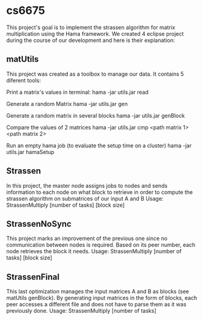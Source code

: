 cs6675
======
This project's goal is to implement the strassen algorithm for matrix multiplication using the Hama framework.
We created 4 eclipse project during the course of our development and here is their explanation:

## matUtils

This project was created as a toolbox to manage our data. It contains 5 diferent tools:
  
  Print a matrix's values in terminal:
hama -jar utils.jar read <path to matrix> <rows size> <column size>

  Generate a random Matrix
hama -jar utils.jar gen <row size> <column size> <output path>

  Generate a random matrix in several blocks
hama -jar utils.jar genBlock <row size> <column size> <block size> <output path> <matrix name>
  
  Compare the values of 2 matrices
hama -jar utils.jar cmp <path matrix 1> <path matrix 2> <mat rows size> <mat column size>

  Run an empty hama job (to evaluate the setup time on a cluster)
hama -jar utils.jar hamaSetup <number of nodes>


## Strassen

In this project, the master node assigns jobs to nodes and sends information to each node on what block to retrieve in order to compute the strassen algorithm on submatrices of our input A and B
Usage: StrassenMultiply <path A> <number rows A> <number columns A> <path B> <number rows B> <number columns B> <path output> <path C> [number of tasks] [block size]

## StrassenNoSync
This project marks an improvement of the previous one since no communication between nodes is required. Based on its peer number, each node retrieves the block it needs.
Usage: StrassenMultiply <path A> <number rows A> <number columns A> <path B> <number rows B> <number columns B> <path output> [number of tasks] [block size]


## StrassenFinal
This last optimization manages the input matrices A and B as blocks (see matUtils genBlock). By generating input matrices in the form of blocks, each peer accesses a different file and does not have to parse them as it was previously done.
Usage: StrassenMultiply <path A> <number rows A> <number columns A> <path B> <number rows B> <number columns B> <path output> <block size> [number of tasks]
